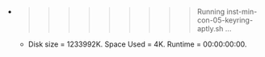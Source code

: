 * >>>>>>>>> Running inst-min-con-05-keyring-aptly.sh ...
  * Disk size = 1233992K. Space Used = 4K. Runtime = 00:00:00:00.
